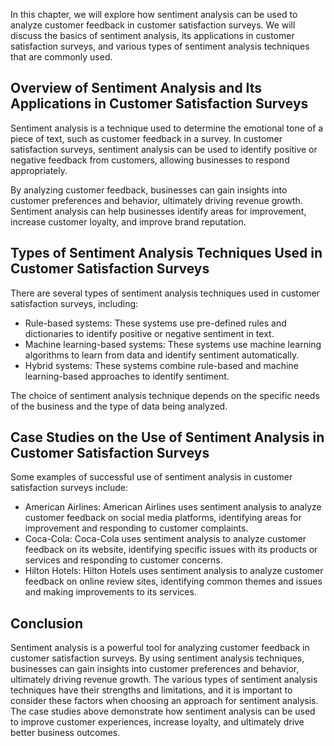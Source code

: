 
In this chapter, we will explore how sentiment analysis can be used to analyze customer feedback in customer satisfaction surveys. We will discuss the basics of sentiment analysis, its applications in customer satisfaction surveys, and various types of sentiment analysis techniques that are commonly used.

Overview of Sentiment Analysis and Its Applications in Customer Satisfaction Surveys
------------------------------------------------------------------------------------

Sentiment analysis is a technique used to determine the emotional tone of a piece of text, such as customer feedback in a survey. In customer satisfaction surveys, sentiment analysis can be used to identify positive or negative feedback from customers, allowing businesses to respond appropriately.

By analyzing customer feedback, businesses can gain insights into customer preferences and behavior, ultimately driving revenue growth. Sentiment analysis can help businesses identify areas for improvement, increase customer loyalty, and improve brand reputation.

Types of Sentiment Analysis Techniques Used in Customer Satisfaction Surveys
----------------------------------------------------------------------------

There are several types of sentiment analysis techniques used in customer satisfaction surveys, including:

* Rule-based systems: These systems use pre-defined rules and dictionaries to identify positive or negative sentiment in text.
* Machine learning-based systems: These systems use machine learning algorithms to learn from data and identify sentiment automatically.
* Hybrid systems: These systems combine rule-based and machine learning-based approaches to identify sentiment.

The choice of sentiment analysis technique depends on the specific needs of the business and the type of data being analyzed.

Case Studies on the Use of Sentiment Analysis in Customer Satisfaction Surveys
------------------------------------------------------------------------------

Some examples of successful use of sentiment analysis in customer satisfaction surveys include:

* American Airlines: American Airlines uses sentiment analysis to analyze customer feedback on social media platforms, identifying areas for improvement and responding to customer complaints.
* Coca-Cola: Coca-Cola uses sentiment analysis to analyze customer feedback on its website, identifying specific issues with its products or services and responding to customer concerns.
* Hilton Hotels: Hilton Hotels uses sentiment analysis to analyze customer feedback on online review sites, identifying common themes and issues and making improvements to its services.

Conclusion
----------

Sentiment analysis is a powerful tool for analyzing customer feedback in customer satisfaction surveys. By using sentiment analysis techniques, businesses can gain insights into customer preferences and behavior, ultimately driving revenue growth. The various types of sentiment analysis techniques have their strengths and limitations, and it is important to consider these factors when choosing an approach for sentiment analysis. The case studies above demonstrate how sentiment analysis can be used to improve customer experiences, increase loyalty, and ultimately drive better business outcomes.
